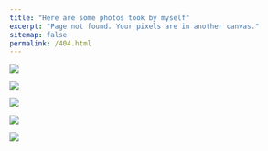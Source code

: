 ```yaml
---
title: "Here are some photos took by myself"
excerpt: "Page not found. Your pixels are in another canvas."
sitemap: false
permalink: /404.html
---
```

![](http://konic-nlp.github.io/images/20200323.JPG)  
  
![](http://konic-nlp.github.io/images/20200323_2.JPG)  
  
![](http://konic-nlp.github.io/images/DSC_3985.jpg)  
  
![](http://konic-nlp.github.io/images/DSC_4025.jpg)  
  
![](http://konic-nlp.github.io/images/DSC_4026.jpg)  



